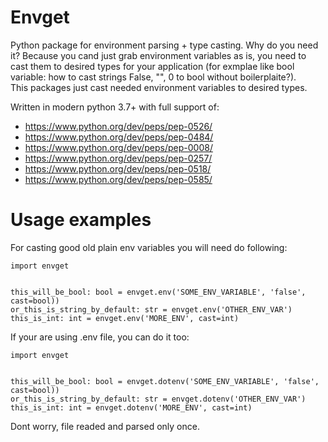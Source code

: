 # Envget
Python package for environment parsing + type casting. Why do you need it? Because you cand just grab environment variables as is, you need to cast them to desired types for your application (for exmplae like bool variable: how to cast strings False, "", 0 to bool without boilerplaite?).  
This packages just cast needed environment variables to desired types.

Written in modern python 3.7+ with full support of:
* https://www.python.org/dev/peps/pep-0526/
* https://www.python.org/dev/peps/pep-0484/
* https://www.python.org/dev/peps/pep-0008/
* https://www.python.org/dev/peps/pep-0257/
* https://www.python.org/dev/peps/pep-0518/
* https://www.python.org/dev/peps/pep-0585/

Usage examples
===
For casting good old plain env variables you will need do following:
```
import envget


this_will_be_bool: bool = envget.env('SOME_ENV_VARIABLE', 'false', cast=bool))
or_this_is_string_by_default: str = envget.env('OTHER_ENV_VAR')
this_is_int: int = envget.env('MORE_ENV', cast=int)
```


If your are using .env file, you can do it too:
```
import envget


this_will_be_bool: bool = envget.dotenv('SOME_ENV_VARIABLE', 'false', cast=bool))
or_this_is_string_by_default: str = envget.dotenv('OTHER_ENV_VAR')
this_is_int: int = envget.dotenv('MORE_ENV', cast=int)
```
Dont worry, file readed and parsed only once.
